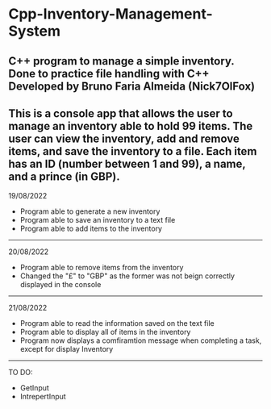 # Cpp-Inventory-Management-System
 C++ program to manage a simple inventory. Done to practice file handling with C++
 Developed by Bruno Faria Almeida (Nick7OlFox)
--------------------------------------------------------------------------------------------------
This is a console app that allows the user to manage an inventory able to hold 99 items.
The user can view the inventory, add and remove items, and save the inventory to a file.
Each item has an ID (number between 1 and 99), a name, and a prince (in GBP).
--------------------------------------------------------------------------------------------------
19/08/2022
- Program able to generate a new inventory
- Program able to save an inventory to a text file
- Program able to add items to the inventory
--------------------------------------------------------------------------------------------------
20/08/2022
- Program able to remove items from the inventory
- Changed the "£" to "GBP" as the former was not beign correctly displayed in the console
--------------------------------------------------------------------------------------------------
21/08/2022
- Program able to read the information saved on the text file
- Program able to display all of items in the inventory
- Program now displays a comfiramtion message when completing a task, except for display Inventory
--------------------------------------------------------------------------------------------------
TO DO:
- GetInput
- IntrepertInput

